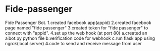 # Fide-passenger
Fide Passenger Bot.
1.created facebook app(appid)
2.created facebook page named "fide passenger"
3.created token for "fide passenger" to connect with "appid".
4.set up the web hook (at port 80)
   a.created an aibot.py  python file
   b.verification code for webhook
   c.run flask app using ngrok(local server)
   4.code to send and receive message from user


